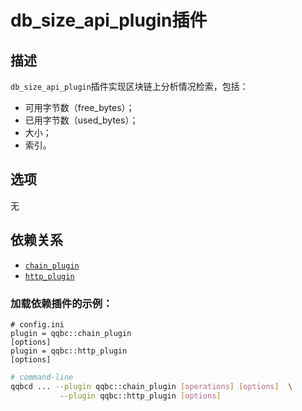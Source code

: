 # db_size_api_plugin插件

## 描述

`db_size_api_plugin`插件实现区块链上分析情况检索，包括：

* 可用字节数（free_bytes）；
* 已用字节数（used_bytes）；
* 大小；
* 索引。

<!--
## Usage

```console
# Not available
```
-->

## 选项

无

## 依赖关系

* [`chain_plugin`](../chain_plugin/index.md)
* [`http_plugin`](../http_plugin/index.md)

### 加载依赖插件的示例：

```console
# config.ini
plugin = qqbc::chain_plugin
[options]
plugin = qqbc::http_plugin
[options]
```

```sh
# command-line
qqbcd ... --plugin qqbc::chain_plugin [operations] [options]  \
           --plugin qqbc::http_plugin [options]
```
